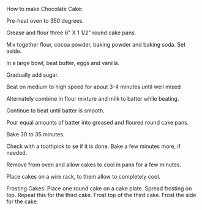How to make Chocolate Cake:

Pre-heat oven to 350 degrees.

Grease and flour three 6" X 1 1/2" round cake pans.

Mix together flour, cocoa powder, baking powder and baking soda. Set aside.

In a large bowl, beat butter, eggs and vanilla.

Gradually add sugar.

Beat on medium to high speed for about 3-4 minutes until well mixed

Alternately combine in flour mixture and milk to batter while beating.

Continue to beat until batter is smooth.

Pour equal amounts of batter into greased and floured round cake pans.

Bake 30 to 35 minutes.

Check with a toothpick to se if it is done. Bake a few minutes more, if needed.

Remove from oven and allow cakes to cool in pans for a few minutes.

Place cakes on a wire rack, to them allow to completely cool.

Frosting Cakes:
Place one round cake on a cake plate.
Spread frosting on top.
Repeat this for the third cake.
Frost top of the third cake.
Frost the side for the cake.